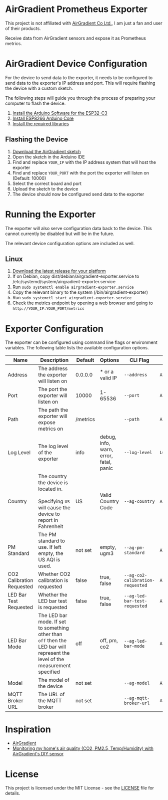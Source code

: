 AirGradient Prometheus Exporter
===============================
This project is not affiliated with [AirGradient Co Ltd.](https://www.airgradient.com), I am just a fan and user of their products.

Receive data from AirGradient sensors and expose it as Prometheus metrics.

# AirGradient Device Configuration
For the device to send data to the exporter, it needs to be configured to send data to the exporter's IP address and port. This will require flashing the device with a custom sketch. 

The following steps will guide you through the process of preparing your computer to flash the device.
1. [Install the Arduino Software for the ESP32-C3](https://www.airgradient.com/blog/install-arduino-c3-mini/)
2. [Install ESP8266 Arduino Core](https://arduino-esp8266.readthedocs.io/en/latest/installing.html#instructions)
3. [Install the required libraries](firmware/install-required-libraries.md)

## Flashing the Device
1. [Download the AirGradient sketch](firmware/ONE_I_9PSL.custom.ino)
2. Open the sketch in the Arduino IDE
3. Find and replace `YOUR_IP` with the IP address system that will host the exporter
4. Find and replace `YOUR_PORT` with the port the exporter will listen on (Default: 10000)
5. Select the correct board and port
6. Upload the sketch to the device
7. The device should now be configured send data to the exporter

# Running the Exporter
The exporter will also serve configuration data back to the device. This cannot currently be disabled but will be in the future.

The relevant device configuration options are included as well.

## Linux
1. [Download the latest release for your platform](https://github.com/zerklabs/airgradient-exporter/releases)
2. If on Debian, copy dist/debian/airgradient-exporter.service to /etc/systemd/system/airgradient-exporter.service
3. Run `sudo systemctl enable airgradient-exporter.service`
4. Copy the relevant binary to the system (/bin/airgradient-exporter)
5. Run `sudo systemctl start airgradient-exporter.service`
6. Check the metrics endpoint by opening a web browser and going to `http://YOUR_IP:YOUR_PORT/metrics`

# Exporter Configuration
The exporter can be configured using command line flags or environment variables. The following table lists the available configuration options.

| Name                      | Description                                                                                                                   | Default  | Options                                | CLI Flag                         | Environment Variable                                |
|---------------------------|-------------------------------------------------------------------------------------------------------------------------------|----------|----------------------------------------|----------------------------------|-----------------------------------------------------|
| Address                   | The address the exporter will listen on                                                                                       | 0.0.0.0  | * or a valid IP                        | `--address`                      | `AIRGRADIENT_EXPORTER_ADDRESS`                      |
| Port                      | The port the exporter will listen on                                                                                          | 10000    | 1-65536                                | `--port`                         | `AIRGRADIENT_EXPORTER_PORT`                         |
| Path                      | The path the exporter will expose metrics on                                                                                  | /metrics |                                        | `--path`                         | `AIRGRADIENT_EXPORTER_PATH`                         |
| Log Level                 | The log level of the exporter                                                                                                 | info     | debug, info, warn, error, fatal, panic | `--log-level`                    | `LOG_LEVEL`                                         |
| Country                   | The country the device is located in. <br/><br/>Specifying `US` will cause the device to report in Fahrenheit                 | US       | Valid Country Code                     | `--ag-country`                   | `AIRGRADIENT_EXPORTER_AG_COUNTRY`                   |
| PM Standard               | The PM standard to use. If left empty, the US AQI is used.                                                                    | not set  | empty, ugm3                            | `--ag-pm-standard`               | `AIRGRADIENT_EXPORTER_AG_PM_STANDARD`               |
| CO2 Calibration Requested | Whether CO2 calibration is requested                                                                                          | false    | true, false                            | `--ag-co2-calibration-requested` | `AIRGRADIENT_EXPORTER_AG_CO2_CALIBRATION_REQUESTED` |
| LED Bar Test Requested    | Whether the LED bar test is requested                                                                                         | false    | true, false                            | `--ag-led-bar-test-requested`    | `AIRGRADIENT_EXPORTER_AG_LED_BAR_TEST_REQUESTED`    |
| LED Bar Mode              | The LED bar mode. If set to something other than `off` then the LED bar will represent the level of the measurement specified | off      | off, pm, co2                           | `--ag-led-bar-mode`              | `AIRGRADIENT_EXPORTER_AG_LED_BAR_MODE`              |
| Model                     | The model of the device                                                                                                       | not set  |                                        | `--ag-model`                     | `AIRGRADIENT_EXPORTER_AG_MODEL`                     |
| MQTT Broker URL           | The URL of the MQTT broker                                                                                                    | not set  |                                        | `--ag-mqtt-broker-url`           | `AIRGRADIENT_EXPORTER_MQTT_BROKER_URL`              |

# Inspiration
- [AirGradient](https://airgradient.com/)
- [Monitoring my home's air quality (CO2, PM2.5, Temp/Humidity) with AirGradient's DIY sensor](https://www.jeffgeerling.com/blog/2021/airgradient-diy-air-quality-monitor-co2-pm25)

# License
This project is licensed under the MIT License - see the [LICENSE](LICENSE) file for details.